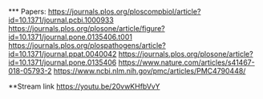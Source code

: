 *** Papers:
https://journals.plos.org/ploscompbiol/article?id=10.1371/journal.pcbi.1000933
https://journals.plos.org/plosone/article/figure?id=10.1371/journal.pone.0135406.t001
https://journals.plos.org/plospathogens/article?id=10.1371/journal.ppat.0040042
https://journals.plos.org/plosone/article?id=10.1371/journal.pone.0135406
https://www.nature.com/articles/s41467-018-05793-2
https://www.ncbi.nlm.nih.gov/pmc/articles/PMC4790448/

**Stream link
https://youtu.be/20vwKHfbVvY
